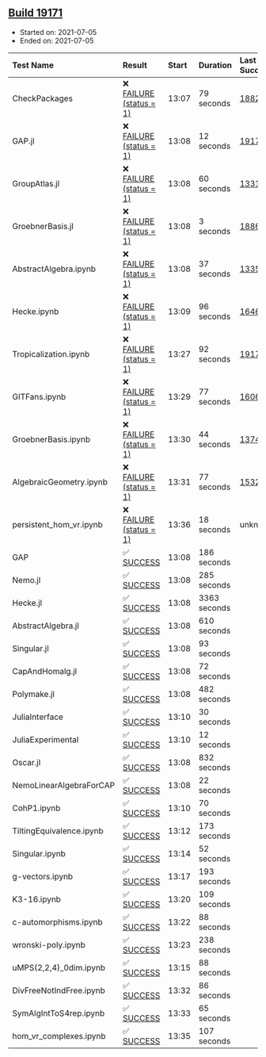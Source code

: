 ## [Build 19171](https://oscarci.mathematik.uni-kl.de/job/oscar/19171/)

* Started on: 2021-07-05
* Ended on: 2021-07-05

| Test Name    | Result | Start | Duration | Last Success | First Failure |
|:-------------|:-------|:------|:---------|:-------------|:--------------|
| CheckPackages | ❌ [FAILURE (status = 1)](https://oscarci.mathematik.uni-kl.de/job/oscar/19171/artifact/logs/build-19171/CheckPackages.log) | 13:07 | 79 seconds | [18822](https://oscarci.mathematik.uni-kl.de/job/oscar/18822/) | [18823](https://oscarci.mathematik.uni-kl.de/job/oscar/18823/) |
| GAP.jl | ❌ [FAILURE (status = 1)](https://oscarci.mathematik.uni-kl.de/job/oscar/19171/artifact/logs/build-19171/GAP.jl.log) | 13:08 | 12 seconds | [19170](https://oscarci.mathematik.uni-kl.de/job/oscar/19170/) | [19171](https://oscarci.mathematik.uni-kl.de/job/oscar/19171/) |
| GroupAtlas.jl | ❌ [FAILURE (status = 1)](https://oscarci.mathematik.uni-kl.de/job/oscar/19171/artifact/logs/build-19171/GroupAtlas.jl.log) | 13:08 | 60 seconds | [13311](https://oscarci.mathematik.uni-kl.de/job/oscar/13311/) | [13312](https://oscarci.mathematik.uni-kl.de/job/oscar/13312/) |
| GroebnerBasis.jl | ❌ [FAILURE (status = 1)](https://oscarci.mathematik.uni-kl.de/job/oscar/19171/artifact/logs/build-19171/GroebnerBasis.jl.log) | 13:08 | 3 seconds | [18864](https://oscarci.mathematik.uni-kl.de/job/oscar/18864/) | [18865](https://oscarci.mathematik.uni-kl.de/job/oscar/18865/) |
| AbstractAlgebra.ipynb | ❌ [FAILURE (status = 1)](https://oscarci.mathematik.uni-kl.de/job/oscar/19171/artifact/logs/build-19171/AbstractAlgebra.ipynb.log) | 13:08 | 37 seconds | [13355](https://oscarci.mathematik.uni-kl.de/job/oscar/13355/) | [13356](https://oscarci.mathematik.uni-kl.de/job/oscar/13356/) |
| Hecke.ipynb | ❌ [FAILURE (status = 1)](https://oscarci.mathematik.uni-kl.de/job/oscar/19171/artifact/logs/build-19171/Hecke.ipynb.log) | 13:09 | 96 seconds | [16463](https://oscarci.mathematik.uni-kl.de/job/oscar/16463/) | [16464](https://oscarci.mathematik.uni-kl.de/job/oscar/16464/) |
| Tropicalization.ipynb | ❌ [FAILURE (status = 1)](https://oscarci.mathematik.uni-kl.de/job/oscar/19171/artifact/logs/build-19171/Tropicalization.ipynb.log) | 13:27 | 92 seconds | [19170](https://oscarci.mathematik.uni-kl.de/job/oscar/19170/) | [19171](https://oscarci.mathematik.uni-kl.de/job/oscar/19171/) |
| GITFans.ipynb | ❌ [FAILURE (status = 1)](https://oscarci.mathematik.uni-kl.de/job/oscar/19171/artifact/logs/build-19171/GITFans.ipynb.log) | 13:29 | 77 seconds | [16068](https://oscarci.mathematik.uni-kl.de/job/oscar/16068/) | [16069](https://oscarci.mathematik.uni-kl.de/job/oscar/16069/) |
| GroebnerBasis.ipynb | ❌ [FAILURE (status = 1)](https://oscarci.mathematik.uni-kl.de/job/oscar/19171/artifact/logs/build-19171/GroebnerBasis.ipynb.log) | 13:30 | 44 seconds | [13748](https://oscarci.mathematik.uni-kl.de/job/oscar/13748/) | [13749](https://oscarci.mathematik.uni-kl.de/job/oscar/13749/) |
| AlgebraicGeometry.ipynb | ❌ [FAILURE (status = 1)](https://oscarci.mathematik.uni-kl.de/job/oscar/19171/artifact/logs/build-19171/AlgebraicGeometry.ipynb.log) | 13:31 | 77 seconds | [15322](https://oscarci.mathematik.uni-kl.de/job/oscar/15322/) | [15323](https://oscarci.mathematik.uni-kl.de/job/oscar/15323/) |
| persistent_hom_vr.ipynb | ❌ [FAILURE (status = 1)](https://oscarci.mathematik.uni-kl.de/job/oscar/19171/artifact/logs/build-19171/persistent_hom_vr.ipynb.log) | 13:36 | 18 seconds | unknown | unknown |
| GAP | ✅ [SUCCESS](https://oscarci.mathematik.uni-kl.de/job/oscar/19171/artifact/logs/build-19171/GAP.log) | 13:08 | 186 seconds |  |  |
| Nemo.jl | ✅ [SUCCESS](https://oscarci.mathematik.uni-kl.de/job/oscar/19171/artifact/logs/build-19171/Nemo.jl.log) | 13:08 | 285 seconds |  |  |
| Hecke.jl | ✅ [SUCCESS](https://oscarci.mathematik.uni-kl.de/job/oscar/19171/artifact/logs/build-19171/Hecke.jl.log) | 13:08 | 3363 seconds |  |  |
| AbstractAlgebra.jl | ✅ [SUCCESS](https://oscarci.mathematik.uni-kl.de/job/oscar/19171/artifact/logs/build-19171/AbstractAlgebra.jl.log) | 13:08 | 610 seconds |  |  |
| Singular.jl | ✅ [SUCCESS](https://oscarci.mathematik.uni-kl.de/job/oscar/19171/artifact/logs/build-19171/Singular.jl.log) | 13:08 | 93 seconds |  |  |
| CapAndHomalg.jl | ✅ [SUCCESS](https://oscarci.mathematik.uni-kl.de/job/oscar/19171/artifact/logs/build-19171/CapAndHomalg.jl.log) | 13:08 | 72 seconds |  |  |
| Polymake.jl | ✅ [SUCCESS](https://oscarci.mathematik.uni-kl.de/job/oscar/19171/artifact/logs/build-19171/Polymake.jl.log) | 13:08 | 482 seconds |  |  |
| JuliaInterface | ✅ [SUCCESS](https://oscarci.mathematik.uni-kl.de/job/oscar/19171/artifact/logs/build-19171/JuliaInterface.log) | 13:10 | 30 seconds |  |  |
| JuliaExperimental | ✅ [SUCCESS](https://oscarci.mathematik.uni-kl.de/job/oscar/19171/artifact/logs/build-19171/JuliaExperimental.log) | 13:10 | 12 seconds |  |  |
| Oscar.jl | ✅ [SUCCESS](https://oscarci.mathematik.uni-kl.de/job/oscar/19171/artifact/logs/build-19171/Oscar.jl.log) | 13:08 | 832 seconds |  |  |
| NemoLinearAlgebraForCAP | ✅ [SUCCESS](https://oscarci.mathematik.uni-kl.de/job/oscar/19171/artifact/logs/build-19171/NemoLinearAlgebraForCAP.log) | 13:08 | 22 seconds |  |  |
| CohP1.ipynb | ✅ [SUCCESS](https://oscarci.mathematik.uni-kl.de/job/oscar/19171/artifact/logs/build-19171/CohP1.ipynb.log) | 13:10 | 70 seconds |  |  |
| TiltingEquivalence.ipynb | ✅ [SUCCESS](https://oscarci.mathematik.uni-kl.de/job/oscar/19171/artifact/logs/build-19171/TiltingEquivalence.ipynb.log) | 13:12 | 173 seconds |  |  |
| Singular.ipynb | ✅ [SUCCESS](https://oscarci.mathematik.uni-kl.de/job/oscar/19171/artifact/logs/build-19171/Singular.ipynb.log) | 13:14 | 52 seconds |  |  |
| g-vectors.ipynb | ✅ [SUCCESS](https://oscarci.mathematik.uni-kl.de/job/oscar/19171/artifact/logs/build-19171/g-vectors.ipynb.log) | 13:17 | 193 seconds |  |  |
| K3-16.ipynb | ✅ [SUCCESS](https://oscarci.mathematik.uni-kl.de/job/oscar/19171/artifact/logs/build-19171/K3-16.ipynb.log) | 13:20 | 109 seconds |  |  |
| c-automorphisms.ipynb | ✅ [SUCCESS](https://oscarci.mathematik.uni-kl.de/job/oscar/19171/artifact/logs/build-19171/c-automorphisms.ipynb.log) | 13:22 | 88 seconds |  |  |
| wronski-poly.ipynb | ✅ [SUCCESS](https://oscarci.mathematik.uni-kl.de/job/oscar/19171/artifact/logs/build-19171/wronski-poly.ipynb.log) | 13:23 | 238 seconds |  |  |
| uMPS(2,2,4)_0dim.ipynb | ✅ [SUCCESS](https://oscarci.mathematik.uni-kl.de/job/oscar/19171/artifact/logs/build-19171/uMPS-2-2-4-_0dim.ipynb.log) | 13:15 | 88 seconds |  |  |
| DivFreeNotIndFree.ipynb | ✅ [SUCCESS](https://oscarci.mathematik.uni-kl.de/job/oscar/19171/artifact/logs/build-19171/DivFreeNotIndFree.ipynb.log) | 13:32 | 86 seconds |  |  |
| SymAlgIntToS4rep.ipynb | ✅ [SUCCESS](https://oscarci.mathematik.uni-kl.de/job/oscar/19171/artifact/logs/build-19171/SymAlgIntToS4rep.ipynb.log) | 13:33 | 65 seconds |  |  |
| hom_vr_complexes.ipynb | ✅ [SUCCESS](https://oscarci.mathematik.uni-kl.de/job/oscar/19171/artifact/logs/build-19171/hom_vr_complexes.ipynb.log) | 13:35 | 107 seconds |  |  |
